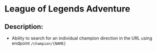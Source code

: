 # League of Legends Adventure 

## Description:

- Ability to search for an individual champion direction in the URL using endpoint `/champion/{NAME}` 

